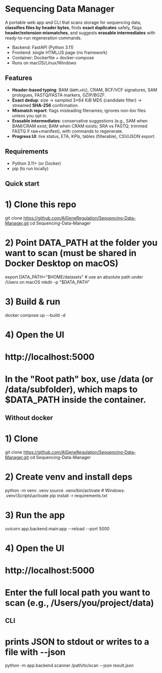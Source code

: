 # Sequencing Data Manager

A portable web app and CLI that scans storage for sequencing data, **classifies files by header bytes**, finds **exact duplicates** safely, flags **header/extension mismatches**, and suggests **erasable intermediates** with ready-to-run regeneration commands.

- Backend: FastAPI (Python 3.11)
- Frontend: single HTML/JS page (no framework)
- Container: Dockerfile + docker-compose
- Runs on macOS/Linux/Windows

##  Features

- **Header-based typing**: BAM (`BAM\x01`), CRAM, BCF/VCF signatures, SAM prologues, FASTQ/FASTA markers, GZIP/BGZF.
- **Exact dedup**: size → sampled 3×64 KiB MD5 (candidate filter) → streamed **SHA-256** confirmation.
- **Mismatch report**: flags misleading filenames; ignores non-bio files unless you opt in.
- **Erasable intermediates**: conservative suggestions (e.g., SAM when BAM/CRAM exist; BAM when CRAM exists; SRA vs FASTQ; trimmed FASTQ if raw+manifest), with commands to regenerate.
- **Progress UI**: live status, ETA, KPIs, tables (filterable), CSV/JSON export.

##  Requirements

- Python 3.11+ (or Docker)
- pip (to run locally)

##  Quick start

# 1) Clone this repo
git clone https://github.com/AIGeneRegulation/Sequencing-Data-Manager.git
cd Sequencing-Data-Manager

# 2) Point DATA_PATH at the folder you want to scan (must be shared in Docker Desktop on macOS)
export DATA_PATH="$HOME/datasets"   # use an absolute path under /Users on macOS
mkdir -p "$DATA_PATH"

# 3) Build & run
docker compose up --build -d

# 4) Open the UI
# http://localhost:5000
# In the "Root path" box, use /data (or /data/subfolder), which maps to $DATA_PATH inside the container.

## Without docker

# 1) Clone
git clone https://github.com/AIGeneRegulation/Sequencing-Data-Manager.git
cd Sequencing-Data-Manager

# 2) Create venv and install deps
python -m venv .venv
source .venv/bin/activate                # Windows: .venv\Scripts\activate
pip install -r requirements.txt

# 3) Run the app
uvicorn app.backend.main:app --reload --port 5000

# 4) Open the UI
# http://localhost:5000
# Enter the full local path you want to scan (e.g., /Users/you/project/data)

## CLI

# prints JSON to stdout or writes to a file with --json
python -m app.backend.scanner /path/to/scan --json result.json
